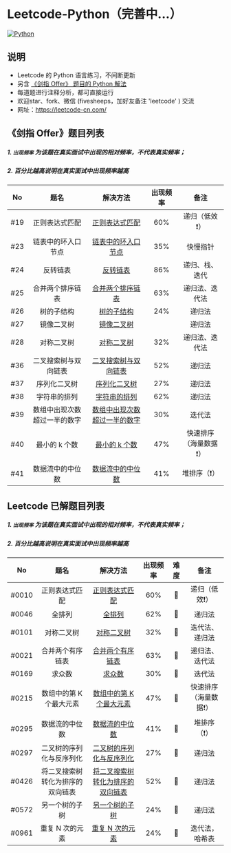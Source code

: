 # Leetcode-Python（完善中...）
[![Python](https://img.shields.io/badge/python-3.5|3.6|3.7-blue.svg)](-)



## 说明

- Leetcode 的 Python 语言练习，不间断更新
- 另含 [《剑指 Offer》 题目的 Python 解法](./《剑指%20Offer》/)
- 每道题进行注释分析，都可直接运行
- 欢迎star、fork、微信 (fivesheeps，加好友备注 'leetcode' ) 交流
- 网址：https://leetcode-cn.com/



## 《剑指 Offer》题目列表

##### 1. `出现频率`  为该题在真实面试中出现的相对频率，不代表真实频率；

##### 2. 百分比越高说明在真实面试中出现频率越高

|  No  |                题名                |                           解决方法                           | 出现频率 |            备注             |
| :--: | :--------------------------------: | :----------------------------------------------------------: | :------: | :-------------------------: |
| #19  |           正则表达式匹配           |  [正则表达式匹配](./《剑指%20Offer》/19.正则表达式匹配.py)   |   60%    |        递归（低效❗️）        |
| #23  |         链表中的环入口节点         | [链表中的环入口节点](./《剑指%20Offer》/23.链表中环的入口节点.py) |   35%    |          快慢指针           |
| #24  |              反转链表              |        [反转链表](./《剑指%20Offer》/24.反转链表.py)         |   86%    |       递归、栈、迭代        |
| #25  |          合并两个排序链表          | [合并两个排序链表](./《剑指%20Offer》/25.合并两个排序链表.py) |   63%    |       递归法、迭代法        |
| #26  |             树的子结构             |      [树的子结构](./《剑指%20Offer》/26.树的子结构.py)       |   24%    |           递归法            |
| #27  |             镜像二叉树             |      [镜像二叉树](./《剑指%20Offer》/27.镜像二叉树.py)       |          |           递归法            |
| #28  |             对称二叉树             |      [对称二叉树](./《剑指%20Offer》/28.对称二叉树.py)       |   32%    |       递归法、迭代法        |
| #36  |        二叉搜索树与双向链表        | [二叉搜索树与双向链表](./《剑指%20Offer》/36.二叉搜索树与双向链表.py) |   52%    |           递归法            |
| #37  |            序列化二叉树            |    [序列化二叉树](./《剑指%20Offer》/37.序列化二叉树.py)     |   27%    |           递归法            |
| #38  |            字符串的排列            |    [字符串的排列](./《剑指%20Offer》/38.字符串的排列.py)     |   62%    |           递归法            |
| #39  | 数组中出现次数<br />超过一半的数字 | [数组中出现次数<br />超过一半的数字](./《剑指%20Offer》/39.数组中出现次数超过一半的数字.py) |   30%    |           迭代法            |
| #40  |           最小的 k 个数            |    [最小的 k 个数](./《剑指%20Offer》/40.最小的k个数.py)     |   47%    | 快速排序<br />（海量数据❗️） |
| #41  |          数据流中的中位数          | [数据流中的中位数](./《剑指%20Offer》/41.数据流中的中位数.py) |   41%    |         堆排序（❗️）         |



## Leetcode 已解题目列表

##### 1. `出现频率`  为该题在真实面试中出现的相对频率，不代表真实频率；

##### 2. 百分比越高说明在真实面试中出现频率越高

|  No   |                  题名                  |                           解决方法                           | 出现频率 | 难度 |            备注             |
| :---: | :------------------------------------: | :----------------------------------------------------------: | :------: | :--: | :-------------------------: |
| #0010 |             正则表达式匹配             |   [正则表达式匹配](./0010.Regular-expression-matching.py)    |   60%    |  🍅   |        递归（低效❗️）        |
| #0046 |                 全排列                 |               [全排列](./0046.Permutations.py)               |   62%    |  🍊   |           递归法            |
| #0101 |               对称二叉树               |            [对称二叉树](./0101.Symmetric-tree.py)            |   32%    |  🍏   |       迭代法、递归法        |
| #0021 |            合并两个有序链表            |     [合并两个有序链表](./0021.Merge-two-sorted-lists.py)     |   63%    |  🍏   |       递归法、迭代法        |
| #0169 |                 求众数                 |             [求众数](./0169.Majority-element.py)             |   30%    |  🍏   |           迭代法            |
| #0215 |        数组中的第 K 个最大元素         | [数组中的第 K 个最大元素](./0215.Kth-largest-element-in-an-array.py) |   47%    |  🍊   | 快速排序<br />（海量数据❗️） |
| #0295 |             数据流的中位数             |  [数据流的中位数](./0295.Find-median-from-data-stream.py)  |   41%    |  🍅   |         堆排序（❗️）         |
| #0297 |        二叉树的序列化与反序列化        | [二叉树的序列化与反序列化](./0297.Serialize-and-deserialize-binary-tree.py) |   27%    |  🍅   |           递归法            |
| #0426 | 将二叉搜索树<br />转化为排序的双向链表 | [将二叉搜索树<br />转化为排序的双向链表](./0426.Convert-binary-search-tree-to-sorted-doubly-linked-list.py) |   52%    |  🍊   |           递归法            |
| #0572 |             另一个树的子树             |     [另一个树的子树](./0572.Subtree-of-another-tree.py)      |   24%    |  🍏   |           递归法            |
| #0961 |            重复 N 次的元素             | [重复 N 次的元素](./0961.N-repeated-element-in-size-2n-array.py) |   24%    |  🍏   |       迭代法，哈希表        |

